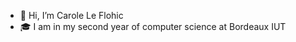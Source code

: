 - 👋 Hi, I’m Carole Le Flohic
- :mortar_board: I am in my second year of computer science at Bordeaux IUT
